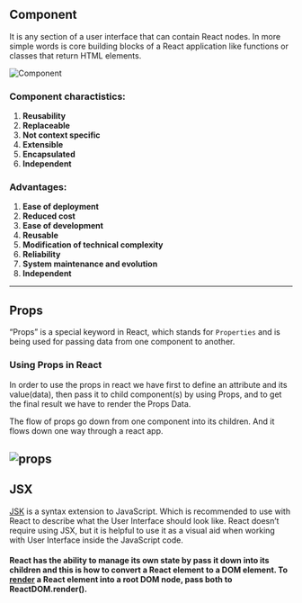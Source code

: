 ## Component

It is any section of a user interface that can contain React nodes. In more simple words is core building blocks of a React application like functions or classes that return HTML elements.

![Component](https://learncodeweb.com/wp-content/uploads/2020/10/React-JS-Components-API-Components-Life-Cycle-with-examples.png)

### Component charactistics:
1. **Reusability**
2. **Replaceable** 
3. **Not context specific** 
4. **Extensible** 
5. **Encapsulated**
6. **Independent**

### Advantages:
1. **Ease of deployment**
2. **Reduced cost**
3. **Ease of development**
4. **Reusable**
5. **Modification of technical complexity**
6. **Reliability**
7. **System maintenance and evolution**
8. **Independent**
-----
## Props
“Props” is a special keyword in React, which stands for `Properties` and is being used for passing data from one component to another.

### Using Props in React

In order to use the props in react we have first to  define an attribute and its value(data), then pass it to child component(s) by using Props, and to get the final result we have to render the Props Data.

The flow of props go down from one component into its children. And it flows down one way through a react app.

![props](https://cdn-images-1.medium.com/max/1600/1*bsS8ETUQqgBpAoT2D6tjmw.png)
-----
## JSX
[JSK](https://reactjs.org/docs/introducing-jsx.html) is a syntax extension to JavaScript. Which is recommended to use with React to describe what the User Interface should look like. React doesn’t require using JSX, but it is helpful to use it as a visual aid when working with User Interface inside the JavaScript code.

#### React has the ability to manage its own state by pass it down into its children and this is how to convert a React element to a DOM element. To [render](https://reactjs.org/docs/rendering-elements.html) a React element into a root DOM node, pass both to ReactDOM.render().
